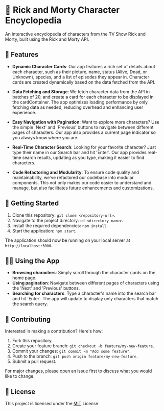 # 🚀 Rick and Morty Character Encyclopedia

An interactive encyclopedia of characters from the TV Show Rick and Morty, built using the Rick and Morty API. 

## 🌟 Features

- **Dynamic Character Cards**: Our app features a rich set of details about each character, such as their picture, name, status (Alive, Dead, or Unknown), species, and a list of episodes they appear in. Character cards are created dynamically based on the data fetched from the API.

- **Data Fetching and Storage**: We fetch character data from the API in batches of 20, and create a card for each character to be displayed in the cardContainer. The app optimizes loading performance by only fetching data as needed, reducing overhead and enhancing user experience.

- **Easy Navigation with Pagination**: Want to explore more characters? Use the simple 'Next' and 'Previous' buttons to navigate between different pages of characters. Our app also provides a current page indicator so you always know where you are.

- **Real-Time Character Search**: Looking for your favorite character? Just type their name in our Search bar and hit 'Enter'. Our app provides real-time search results, updating as you type, making it easier to find characters.

- **Code Refactoring and Modularity**: To ensure code quality and maintainability, we've refactored our codebase into modular components. This not only makes our code easier to understand and manage, but also facilitates future enhancements and customizations.

## 🚀 Getting Started

1. Clone this repository: `git clone <repository-url>`.
2. Navigate to the project directory: `cd <directory-name>`.
3. Install the required dependencies: `npm install`.
4. Start the application: `npm start`.

The application should now be running on your local server at `http://localhost:3000`.

## 🧑‍💻 Using the App

- **Browsing characters**: Simply scroll through the character cards on the home page.
- **Using pagination**: Navigate between different pages of characters using the 'Next' and 'Previous' buttons.
- **Searching for characters**: Type a character's name into the search bar and hit 'Enter'. The app will update to display only characters that match the search query.

## 🙌 Contributing

Interested in making a contribution? Here's how:

1. Fork this repository.
2. Create your feature branch: `git checkout -b feature/my-new-feature`.
3. Commit your changes: `git commit -m "Add some feature"`.
4. Push to the branch: `git push origin feature/my-new-feature`.
5. Submit a pull request.

For major changes, please open an issue first to discuss what you would like to change.

## 🔐 License

This project is licensed under the [MIT](https://choosealicense.com/licenses/mit/) License
